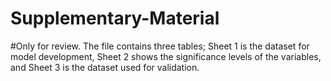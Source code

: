 # Supplementary-Material
#Only for review.
The file contains three tables; 
Sheet 1 is the dataset for model development, 
Sheet 2 shows the significance levels of the variables, 
and Sheet 3 is the dataset used for validation.
